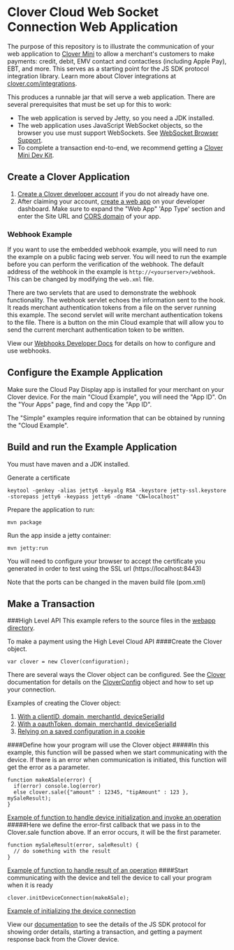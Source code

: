 Clover Cloud Web Socket Connection Web Application
====================================================
The purpose of this repository is to illustrate the communication of your web application to [Clover Mini](https://www.clover.com/pos-hardware/mini) to allow a merchant's customers to make payments: credit, debit, EMV contact and contactless (including Apple Pay), EBT, and more. This serves as a starting point for the JS SDK protocol integration library. Learn more about Clover integrations at [clover.com/integrations](https://www.clover.com/integrations).

This produces a runnable jar that will serve a web application. There are several prerequisites that must be set up for this to work:
- The web application is served by Jetty, so you need a JDK installed.
- The web application uses JavaScript WebSocket objects, so the browser you use must support WebSockets. See [WebSocket Browser Support](http://caniuse.com/#feat=websockets).
- To complete a transaction end-to-end, we recommend getting a [Clover Mini Dev Kit](http://cloverdevkit.com/collections/devkits/products/clover-mini-dev-kit).

## Create a Clover Application

1.  [Create a Clover developer account](https://docs.clover.com/build/#first-create-your-developer-account) if you do not already have one.
7.  After claiming your account, [create a web app](https://docs.clover.com/build/web-apps/#step-1-create-your-clover-web-app) on your developer dashboard. Make sure to expand the "Web App" 'App Type' section and enter the Site URL and [CORS domain](https://docs.clover.com/build/web-apps/cors/) of your app.

### Webhook Example
If you want to use the embedded webhook example, you will need to run the example on a public facing web server.  You 
will need to run the example before you can perform the verification of the webhook. The default address of the webhook
in the example is ```http://<yourserver>/webhook```.  This can be changed by modifying the `web.xml` file.

There are two servlets that are used to demonstrate the webhook functionality.  The webhook servlet echoes the 
information sent to the hook.  It reads merchant authentication tokens from a file on the server running this example.
The second servlet will write merchant authentication tokens to the file.  There is a button on the min Cloud example 
that will allow you to send the current merchant authentication token to be written.

View our [Webhooks Developer Docs](https://docs.clover.com/build/web-apps/webhooks/) for details on how to configure and use webhooks.
    
## Configure the Example Application    
    
Make sure the Cloud Pay Display app is installed for your merchant on your Clover device.
For the main "Cloud Example", you will need the "App ID".  On the "Your Apps" page, find and copy the "App ID".

The "Simple" examples require information that can be obtained by running the "Cloud Example".             
    
## Build and run the Example Application
    
You must have maven and a JDK installed.

Generate a certificate
```
keytool -genkey -alias jetty6 -keyalg RSA -keystore jetty-ssl.keystore -storepass jetty6 -keypass jetty6 -dname "CN=localhost"
```

Prepare the application to run:
```
mvn package
```

Run the app inside a jetty container:
```
mvn jetty:run
```

You will need to configure your browser to accept the certificate you generated in order to test using the SSL 
url (https://localhost:8443)

Note that the ports can be changed in the maven build file (pom.xml)

## Make a Transaction

###High Level API
This example refers to the source files in the [webapp directory](./src/main/webapp).

To make a payment using the High Level Cloud API
####Create the Clover object.
```
var clover = new Clover(configuration);
```

There are several ways the Clover object can be configured. See the [Clover](https://rawgit.com/clover/remote-pay-cloud/master/src/main/webapp/docs/Clover.html)
documentation for details on the [CloverConfig](https://rawgit.com/clover/remote-pay-cloud/master/src/main/webapp/docs/global.html#CloverConfig)
object and how to set up your connection.

Examples of creating the Clover object:

1. <a href="./src/main/webapp/high_levelCLOUD_sale.html#L29" target="_blank">With a clientID, domain, merchantId, deviceSerialId</a>
1. <a href="./src/main/webapp/high_levelCLOUD_printImage.html#L30" target="_blank">With a oauthToken, domain, merchantId, deviceSerialId</a>
1. <a href="./src/main/webapp/high_levelCLOUD4_sale.html#L32" target="_blank">Relying on a saved configuration in a cookie</a>

####Define how your program will use the Clover object
#####In this example, this function will be passed when we start communicating with the device.  If there is an error when communication is initiated, this function will get the error as a parameter.
```
function makeASale(error) {
  if(error) console.log(error)
  else clover.sale({"amount" : 12345, "tipAmount" : 123 }, mySaleResult);
}
```

<a href="./src/main/webapp/high_levelCLOUD_sale.html#L42" target="_blank">Example of function to handle device initialization and invoke an operation</a>
#####Here we define the error-first callback that we pass in to the Clover.sale function above.  If an error occurs, it will be the first parameter.
```
function mySaleResult(error, saleResult) {
  // do something with the result
}
```

<a href="./src/main/webapp/high_levelCLOUD_sale.html#L62" target="_blank">Example of function to handle result of an operation</a>
####Start communicating with the device and tell the device to call your program when it is ready
```
clover.initDeviceConnection(makeASale);
```

<a href="./src/main/webapp/high_levelCLOUD_sale.html#L39" target="_blank">Example of initializing the device connection</a>


View our [documentation](https://rawgit.com/clover/remote-pay-cloud/master/src/main/webapp/docs/index.html) to see the 
details of the JS SDK protocol for showing order details, starting a transaction, and getting a payment response back 
from the Clover device.
